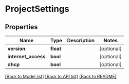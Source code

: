# ProjectSettings


## Properties
Name | Type | Description | Notes
------------ | ------------- | ------------- | -------------
**version** | **float** |  | [optional] 
**internet_access** | **bool** |  | [optional] 
**dhcp** | **bool** |  | [optional] 

[[Back to Model list]](../README.md#documentation-for-models) [[Back to API list]](../README.md#documentation-for-api-endpoints) [[Back to README]](../README.md)


